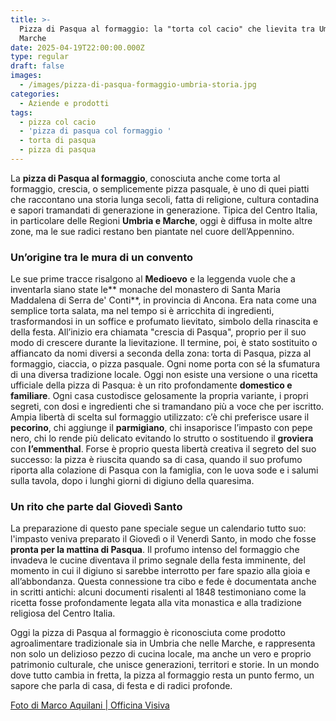 ```yaml
---
title: >-
  Pizza di Pasqua al formaggio: la "torta col cacio" che lievita tra Umbria e
  Marche
date: 2025-04-19T22:00:00.000Z
type: regular
draft: false
images:
  - /images/pizza-di-pasqua-formaggio-umbria-storia.jpg
categories:
  - Aziende e prodotti
tags:
  - pizza col cacio
  - 'pizza di pasqua col formaggio '
  - torta di pasqua
  - pizza di pasqua
---
```


La **pizza di Pasqua al formaggio**, conosciuta anche come torta al formaggio, crescia, o semplicemente pizza pasquale, è uno di quei piatti che raccontano una storia lunga secoli, fatta di religione, cultura contadina e sapori tramandati di generazione in generazione. Tipica del Centro Italia, in particolare delle Regioni **Umbria e Marche**, oggi è diffusa in molte altre zone, ma le sue radici restano ben piantate nel cuore dell’Appennino.

### Un’origine tra le mura di un convento

Le sue prime tracce risalgono al **Medioevo** e la leggenda vuole che a inventarla siano state le\*\* monache del monastero di Santa Maria Maddalena di Serra de' Conti\*\*, in provincia di Ancona. Era nata come una semplice torta salata, ma nel tempo si è arricchita di ingredienti, trasformandosi in un soffice e profumato lievitato, simbolo della rinascita e della festa. All’inizio era chiamata "crescia di Pasqua", proprio per il suo modo di crescere durante la lievitazione. Il termine, poi, è stato sostituito o affiancato da nomi diversi a seconda della zona: torta di Pasqua, pizza al formaggio, ciaccia, o pizza pasquale. Ogni nome porta con sé la sfumatura di una diversa tradizione locale. Oggi non esiste una versione o una ricetta ufficiale della pizza di Pasqua: è un rito profondamente **domestico e familiare**. Ogni casa custodisce gelosamente la propria variante, i propri segreti, con dosi e ingredienti che si tramandano più a voce che per iscritto. Ampia libertà di scelta sul formaggio utilizzato: c’è chi preferisce usare il **pecorino**, chi aggiunge il **parmigiano**, chi insaporisce l’impasto con pepe nero, chi lo rende più delicato evitando lo strutto o sostituendo il **groviera** con **l’emmenthal**. Forse è proprio questa libertà creativa il segreto del suo successo: la pizza è riuscita quando sa di casa, quando il suo profumo riporta alla colazione di Pasqua con la famiglia, con le uova sode e i salumi sulla tavola, dopo i lunghi giorni di digiuno della quaresima.

### Un rito che parte dal Giovedì Santo

La preparazione di questo pane speciale segue un calendario tutto suo: l'impasto veniva preparato il Giovedì o il Venerdì Santo, in modo che fosse **pronta per la mattina di Pasqua**. Il profumo intenso del formaggio che invadeva le cucine diventava il primo segnale della festa imminente, del momento in cui il digiuno si sarebbe interrotto per fare spazio alla gioia e all’abbondanza. Questa connessione tra cibo e fede è documentata anche in scritti antichi: alcuni documenti risalenti al 1848 testimoniano come la ricetta fosse profondamente legata alla vita monastica e alla tradizione religiosa del Centro Italia.

Oggi la pizza di Pasqua al formaggio è riconosciuta come prodotto agroalimentare tradizionale sia in Umbria che nelle Marche, e rappresenta non solo un delizioso pezzo di cucina locale, ma anche un vero e proprio patrimonio culturale, che unisce generazioni, territori e storie. In un mondo dove tutto cambia in fretta, la pizza al formaggio resta un punto fermo, un sapore che parla di casa, di festa e di radici profonde.

[Foto di Marco Aquilani | Officina Visiva](https://www.officinavisiva.it)
